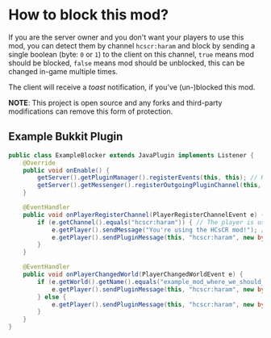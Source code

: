 # How to block this mod?
If you are the server owner and you don't want your players to use this mod, you can detect
them by channel `hcscr:haram` and block by sending a single boolean (byte: `0` or `1`)
to the client on this channel, `true` means mod should be blocked, `false` means mod should be unblocked, this can be changed in-game multiple times.

The client will receive a *toast* notification, if you've (un-)blocked this mod.

**NOTE**: This project is open source and any forks and third-party modifications can remove this form of protection.

## Example Bukkit Plugin
```java
public class ExampleBlocker extends JavaPlugin implements Listener {
    @Override
    public void onEnable() {
        getServer().getPluginManager().registerEvents(this, this); // Registers this class as a listener for event handlers below.
        getServer().getMessenger().registerOutgoingPluginChannel(this, "hcscr:haram"); // Registers mod's channel for sending messages.
    }

    @EventHandler
    public void onPlayerRegisterChannel(PlayerRegisterChannelEvent e) {
        if (e.getChannel().equals("hcscr:haram")) { // The player is using the mod.
            e.getPlayer().sendMessage("You're using the HCsCR mod!"); // Do anything with this mod.
            e.getPlayer().sendPluginMessage(this, "hcscr:haram", new byte[] {1}); // Block the mod via '1' byte. (You can unblock by sending '0')
        }
    }

    @EventHandler
    public void onPlayerChangedWorld(PlayerChangedWorldEvent e) {
        if (e.getWorld().getName().equals("example_mod_where_we_should_unblock_the_mod")) { // Example usage case.
            e.getPlayer().sendPluginMessage(this, "hcscr:haram", new byte[] {0}); // Unblock the mod via '0' byte.
        } else {
            e.getPlayer().sendPluginMessage(this, "hcscr:haram", new byte[] {1}); // Block the mod via '1' byte.
        }
    }
}
```
